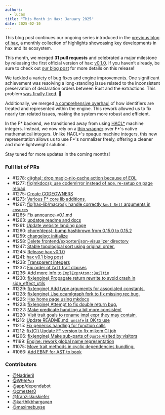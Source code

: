 ```yaml
---
authors:
  - lucas
title: "This Month in Hax: January 2025"
date: 2025-02-10
---
```



This blog post continues our ongoing series introduced in the [previous blog of
hax](https://hacspec.org/blog/tags/this-month-in-hax/), a monthly collection of
highlights showcasing key developments in hax and its ecosystem.

This month, we merged **31 pull requests** and celebrated a major milestone by
releasing the first official version of hax:
[v0.1.0](https://github.com/cryspen/hax/releases/tag/cargo-hax-v0.1.0). If you
haven’t already, be sure to check out [our blog post](../announce-v0.1.md) for
more details on this release!

We tackled a variety of bug fixes and engine improvements. One significant
achievement was resolving a long-standing issue related to the inconsistent
preservation of declaration orders between Rust and the extractions. This
problem [was finally fixed](https://github.com/cryspen/hax/pull/1247). 🎉

Additionally, we merged [a comprehensive
overhaul](https://github.com/cryspen/hax/pull/1199) of how identifiers are
treated and represented within the engine. This rework allowed us to fix nearly
ten related issues, making the system more robust and efficient.

In the F\* backend, we transitioned away from using
[HACL\*](https://github.com/hacl-star/hacl-star) machine integers. Instead, we
now rely on a [thin wrapper](https://github.com/cryspen/hax/pull/1238) over
F\*'s native mathematical integers. Unlike HACL\*'s opaque machine integers,
this new representation allows us to use F\*'s normalizer freely, offering a
cleaner and more lightweight solution.

Stay tuned for more updates in the coming months!

### Full list of PRs

* \#1278: [ci(gha): drop magic-nix-cache action because of EOL](https://github.com/cryspen/hax/pull/1278)
* \#1277: [fix(mkdocs): use codemirror instead of ace, re-setup on page reload](https://github.com/cryspen/hax/pull/1277)
* \#1275: [Create CODEOWNERS](https://github.com/cryspen/hax/pull/1275)
* \#1273: [Various F* core lib additions.](https://github.com/cryspen/hax/pull/1273)
* \#1267: [fix(hax-lib/macros): handle correctly `&mut Self` arguments in `ensures`](https://github.com/cryspen/hax/pull/1267)
* \#1265: [Fix announce-v0.1.md](https://github.com/cryspen/hax/pull/1265)
* \#1263: [updatge readme and docs](https://github.com/cryspen/hax/pull/1263)
* \#1261: [Update website landing page](https://github.com/cryspen/hax/pull/1261)
* \#1260: [chore(deps): bump hashbrown from 0.15.0 to 0.15.2](https://github.com/cryspen/hax/pull/1260)
* \#1259: [changelog: initialize](https://github.com/cryspen/hax/pull/1259)
* \#1258: [Delete frontend/exporter/json-visualizer directory](https://github.com/cryspen/hax/pull/1258)
* \#1247: [Stable topological sort using original order.](https://github.com/cryspen/hax/pull/1247)
* \#1245: [Release hax v0.1.0](https://github.com/cryspen/hax/pull/1245)
* \#1241: [hax v0.1 blog post](https://github.com/cryspen/hax/pull/1241)
* \#1238: [Transparent integers](https://github.com/cryspen/hax/pull/1238)
* \#1237: [Fix order of `Call` trait clauses](https://github.com/cryspen/hax/pull/1237)
* \#1236: [Add more info to `ImplExprAtom::Builtin`](https://github.com/cryspen/hax/pull/1236)
* \#1230: [fix(engine) Propagate return rewrite to avoid crash in side_effect_utils](https://github.com/cryspen/hax/pull/1230)
* \#1229: [fix(engine) Add type arguments for associated constants.](https://github.com/cryspen/hax/pull/1229)
* \#1228: [fix(engine) Use ocamlgraph fork to fix missing rec bug.](https://github.com/cryspen/hax/pull/1228)
* \#1225: [Hax home page using mkdocs](https://github.com/cryspen/hax/pull/1225)
* \#1223: [fix(engine) Attempt to fix double return bug.](https://github.com/cryspen/hax/pull/1223)
* \#1222: [Make predicate handling a bit more consistent](https://github.com/cryspen/hax/pull/1222)
* \#1220: [Visit trait goals to rename impl expr they may contain.](https://github.com/cryspen/hax/pull/1220)
* \#1216: [Update README.md: `unsafe` is OK to use](https://github.com/cryspen/hax/pull/1216)
* \#1215: [Fix generics handling for function calls](https://github.com/cryspen/hax/pull/1215)
* \#1212: [fix(CI) Update F* version to fix mlkem CI job ](https://github.com/cryspen/hax/pull/1212)
* \#1206: [fix(engine) Make sub-parts of `Quote` visited by visitors](https://github.com/cryspen/hax/pull/1206)
* \#1199: [Engine: rework global name representation](https://github.com/cryspen/hax/pull/1199)
* \#1075: [Move trait methods in cyclic dependencies bundling.](https://github.com/cryspen/hax/pull/1075)
* \#1066: [Add EBNF for AST to book](https://github.com/cryspen/hax/pull/1066)

### Contributors
* [@Nadrieril](https://github.com/Nadrieril)
* [@W95Psp](https://github.com/W95Psp)
* [@app/dependabot](https://github.com/app/dependabot)
* [@cmester0](https://github.com/cmester0)
* [@franziskuskiefer](https://github.com/franziskuskiefer)
* [@karthikbhargavan](https://github.com/karthikbhargavan)
* [@maximebuyse](https://github.com/maximebuyse)
